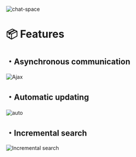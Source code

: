 ![chat-space](https://res.cloudinary.com/matching-app202009/image/upload/v1600579102/%E3%82%B9%E3%82%AF%E3%83%AA%E3%83%BC%E3%83%B3%E3%82%B7%E3%83%A7%E3%83%83%E3%83%88_2020-09-19_20.45.32_tptwld.png)

# 📦 Features

## ・Asynchronous communication

![Ajax](https://gyazo.com/9cf7633352c8bfe171a412b8e9965e4f)
　
## ・Automatic updating

![auto](https://gyazo.com/e51f17a240277206d8ecdf436ca2d9ba/raw)
　
## ・Incremental search

![Incremental search](https://gyazo.com/5e479a2fe5909f3d5e89a43b75fd5b00/raw)
